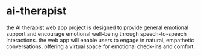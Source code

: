 # ai-therapist
the AI therapist web app project is designed to provide general emotional support and encourage emotional well-being through speech-to-speech interactions. the web app will enable users to engage in natural, empathetic conversations, offering a virtual space for emotional check-ins and comfort. 
